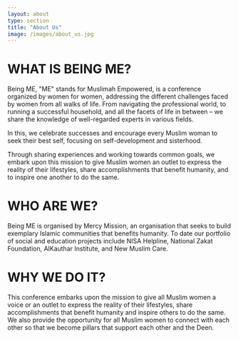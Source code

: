 ```yaml
---
layout: about
type: section
title: "About Us"
image: /images/about_us.jpg
---
```


WHAT IS BEING ME?
=================

Being ME, "ME" stands for Muslimah Empowered, is a conference organized by women for women, addressing the different challenges faced by women from all walks of life. From navigating the professional world, to running a successful household, and all the facets of life in between – we share the knowledge of well-regarded experts in various fields.

In this, we celebrate successes and encourage every Muslim woman to seek their best self, focusing on self-development and sisterhood.

Through sharing experiences and working towards common goals, we embark upon this mission to give Muslim women an outlet to express the reality of their lifestyles, share accomplishments that benefit humanity, and to inspire one another to do the same.

WHO ARE WE?
===========

Being ME is organised by Mercy Mission, an organisation that seeks to build exemplary Islamic communities that benefits humanity. To date our portfolio of social and education projects include NISA Helpline, National Zakat Foundation, AlKauthar Institute, and New Muslim Care.

WHY WE DO IT?
=============

This conference embarks upon the mission to give all Muslim women a voice or an outlet to express the reality of their lifestyles, share accomplishments that benefit humanity and inspire others to do the same. We also provide the opportunity for all Muslim women to connect with each other so that we become pillars that support each other and the Deen.